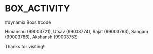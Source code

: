 # BOX_ACTIVITY
#dynamix Boxs
#code

Himanshu (99003721), Utsav (99003774), Rajat (99003763), Sangam (99003786), Akshansh (99003753)

Thanks for visiting!!
